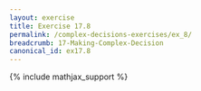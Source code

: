 ```yaml
---
layout: exercise
title: Exercise 17.8
permalink: /complex-decisions-exercises/ex_8/
breadcrumb: 17-Making-Complex-Decision
canonical_id: ex17.8
---
```


{% include mathjax_support %}
